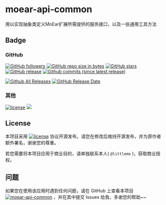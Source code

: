 # moear-api-common

用以实现抽象类定义MoEar扩展所需提供的服务接口，以及一些通用工具方法

## Badge

### GitHub

[![GitHub followers](https://img.shields.io/github/followers/littlemo.svg?label=github%20follow)](https://github.com/littlemo)
[![GitHub repo size in bytes](https://img.shields.io/github/repo-size/littlemo/moear-api-common.svg)](https://github.com/littlemo/moear-api-common)
[![GitHub stars](https://img.shields.io/github/stars/littlemo/moear-api-common.svg?label=github%20stars)](https://github.com/littlemo/moear-api-common)
[![GitHub release](https://img.shields.io/github/release/littlemo/moear-api-common.svg)](https://github.com/littlemo/moear-api-common/releases)
[![Github commits (since latest release)](https://img.shields.io/github/commits-since/littlemo/moear-api-common/latest.svg)](https://github.com/littlemo/moear-api-common)

[![Github All Releases](https://img.shields.io/github/downloads/littlemo/moear-api-common/total.svg)](https://github.com/littlemo/moear-api-common/releases)
[![GitHub Release Date](https://img.shields.io/github/release-date/littlemo/moear-api-common.svg)](https://github.com/littlemo/moear-api-common/releases)

### 其他

[![license](https://img.shields.io/github/license/littlemo/moear-api-common.svg)](https://github.com/littlemo/moear-api-common)
[![](https://img.shields.io/badge/bitcoin-donate-green.svg)](https://keybase.io/littlemo)

## License

本项目采用 [![license](https://img.shields.io/github/license/littlemo/moear-api-common.svg)](https://github.com/littlemo/moear-api-common) 协议开源发布，请您在修改后维持开源发布，并为原作者额外署名，谢谢您的尊重。

若您需要将本项目应用于商业目的，请单独联系本人( `@littlemo` )，获取商业授权。

## 问题

如果您在使用该应用时遇到任何问题，请在 GitHub 上查看本项目 [![moear-api-common](https://img.shields.io/badge/Repo-moear--api--common-brightgreen.svg)](https://github.com/littlemo/moear-api-common) ，并在其中提交 Issues 给我，多谢您的帮助~~
